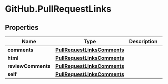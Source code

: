 # GitHub.PullRequestLinks

## Properties

Name | Type | Description | Notes
------------ | ------------- | ------------- | -------------
**comments** | [**PullRequestLinksComments**](PullRequestLinksComments.md) |  | [optional] 
**html** | [**PullRequestLinksComments**](PullRequestLinksComments.md) |  | [optional] 
**reviewComments** | [**PullRequestLinksComments**](PullRequestLinksComments.md) |  | [optional] 
**self** | [**PullRequestLinksComments**](PullRequestLinksComments.md) |  | [optional] 


